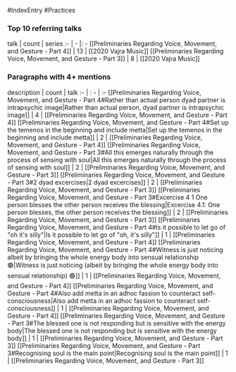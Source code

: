 #IndexEntry #Practices

### Top 10 referring talks
talk | count | series
:- | - |: -
[[Preliminaries Regarding Voice, Movement, and Gesture - Part 4]] | 13 | [[2020 Vajra Music]]
[[Preliminaries Regarding Voice, Movement, and Gesture - Part 3]] | 8 | [[2020 Vajra Music]]

### Paragraphs with 4+ mentions
description | count | talk
:- | : - | :-
[[Preliminaries Regarding Voice, Movement, and Gesture - Part 4#Rather than actual person dyad partner is intrapsychic image\|Rather than actual person, dyad partner is intrapsychic image]] | 4 | [[Preliminaries Regarding Voice, Movement, and Gesture - Part 4]]
[[Preliminaries Regarding Voice, Movement, and Gesture - Part 4#Set up the temenos in the beginning and include metta\|Set up the temenos in the beginning and include metta]] | 2 | [[Preliminaries Regarding Voice, Movement, and Gesture - Part 4]]
[[Preliminaries Regarding Voice, Movement, and Gesture - Part 3#All this emerges naturally through the process of sensing with soul\|All this emerges naturally through the process of sensing with soul]] | 2 | [[Preliminaries Regarding Voice, Movement, and Gesture - Part 3]]
[[Preliminaries Regarding Voice, Movement, and Gesture - Part 3#2 dyad excercises\|2 dyad excercises]] | 2 | [[Preliminaries Regarding Voice, Movement, and Gesture - Part 3]]
[[Preliminaries Regarding Voice, Movement, and Gesture - Part 3#Excercise 4 1 One person blesses the other person receives the blessing\|Excercise 4.1: One person blesses, the other person receives the blessing]] | 2 | [[Preliminaries Regarding Voice, Movement, and Gesture - Part 3]]
[[Preliminaries Regarding Voice, Movement, and Gesture - Part 4#Is it possible to let go of "oh it's silly"\|Is it possible to let go of "oh, it's silly"]] | 1 | [[Preliminaries Regarding Voice, Movement, and Gesture - Part 4]]
[[Preliminaries Regarding Voice, Movement, and Gesture - Part 4#Witness is just noticing albeit by bringing the whole energy body into sensual relationship 🟢\|Witness is just noticing (albeit by bringing the whole energy body into sensual relationship) 🟢]] | 1 | [[Preliminaries Regarding Voice, Movement, and Gesture - Part 4]]
[[Preliminaries Regarding Voice, Movement, and Gesture - Part 4#Also add metta in an adhoc fassion to counteract self-consciousness\|Also add metta in an adhoc fassion to counteract self-consciousness]] | 1 | [[Preliminaries Regarding Voice, Movement, and Gesture - Part 4]]
[[Preliminaries Regarding Voice, Movement, and Gesture - Part 3#The blessed one is not responding but is sensitive with the energy body\|The blessed one is not responding but is sensitive with the energy body]] | 1 | [[Preliminaries Regarding Voice, Movement, and Gesture - Part 3]]
[[Preliminaries Regarding Voice, Movement, and Gesture - Part 3#Recognising soul is the main point\|Recognising soul is the main point]] | 1 | [[Preliminaries Regarding Voice, Movement, and Gesture - Part 3]]

